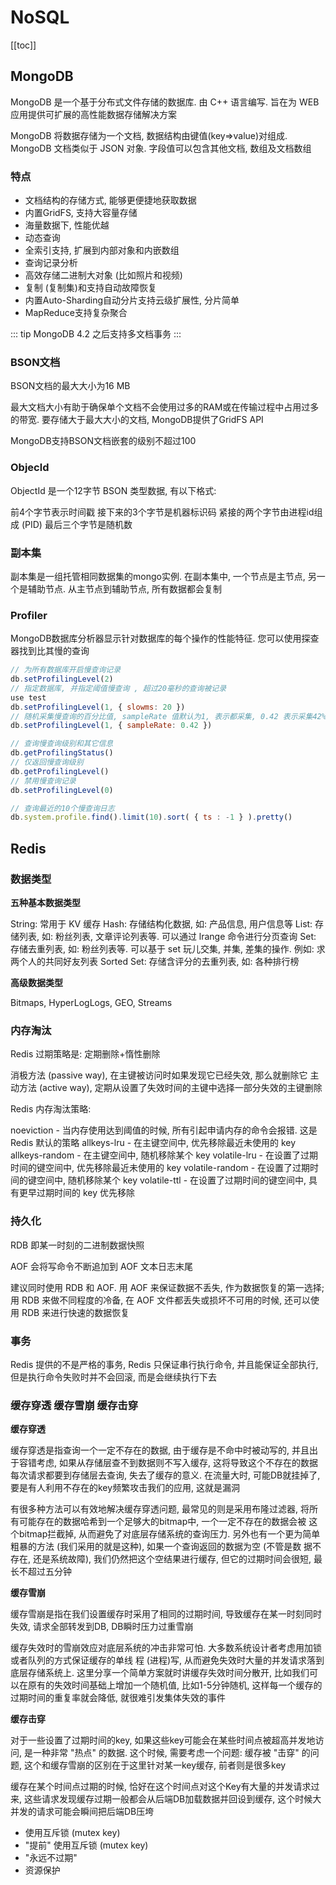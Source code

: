 # NoSQL

[[toc]]

## MongoDB

MongoDB 是一个基于分布式文件存储的数据库. 由 C++ 语言编写. 旨在为 WEB 应用提供可扩展的高性能数据存储解决方案

MongoDB 将数据存储为一个文档, 数据结构由键值(key=>value)对组成. MongoDB 文档类似于 JSON 对象. 字段值可以包含其他文档, 数组及文档数组

### 特点

- 文档结构的存储方式, 能够更便捷地获取数据
- 内置GridFS, 支持大容量存储
- 海量数据下, 性能优越
- 动态查询
- 全索引支持, 扩展到内部对象和内嵌数组
- 查询记录分析
- 高效存储二进制大对象 (比如照片和视频)
- 复制 (复制集)和支持自动故障恢复
- 内置Auto-Sharding自动分片支持云级扩展性, 分片简单
- MapReduce支持复杂聚合

::: tip
MongoDB 4.2 之后支持多文档事务
:::

### BSON文档

BSON文档的最大大小为16 MB

最大文档大小有助于确保单个文档不会使用过多的RAM或在传输过程中占用过多的带宽. 要存储大于最大大小的文档, MongoDB提供了GridFS API

MongoDB支持BSON文档嵌套的级别不超过100

### Objecld

ObjectId 是一个12字节 BSON 类型数据, 有以下格式: 

前4个字节表示时间戳
接下来的3个字节是机器标识码
紧接的两个字节由进程id组成 (PID)
最后三个字节是随机数

### 副本集

副本集是一组托管相同数据集的mongo实例. 在副本集中, 一个节点是主节点, 另一个是辅助节点. 从主节点到辅助节点, 所有数据都会复制

### Profiler

MongoDB数据库分析器显示针对数据库的每个操作的性能特征. 您可以使用探查器找到比其慢的查询

```javascript
// 为所有数据库开启慢查询记录
db.setProfilingLevel(2)
// 指定数据库, 并指定阈值慢查询 , 超过20毫秒的查询被记录
use test
db.setProfilingLevel(1, { slowms: 20 })
// 随机采集慢查询的百分比值, sampleRate 值默认为1, 表示都采集, 0.42 表示采集42%的内容
db.setProfilingLevel(1, { sampleRate: 0.42 }) 

// 查询慢查询级别和其它信息
db.getProfilingStatus()
// 仅返回慢查询级别
db.getProfilingLevel()
// 禁用慢查询记录
db.setProfilingLevel(0)

// 查询最近的10个慢查询日志
db.system.profile.find().limit(10).sort( { ts : -1 } ).pretty()
```

## Redis

### 数据类型

__五种基本数据类型__

String: 常用于 KV 缓存
Hash: 存储结构化数据, 如: 产品信息, 用户信息等
List: 存储列表, 如: 粉丝列表, 文章评论列表等. 可以通过 lrange 命令进行分页查询
Set: 存储去重列表, 如: 粉丝列表等. 可以基于 set 玩儿交集, 并集, 差集的操作. 例如: 求两个人的共同好友列表
Sorted Set: 存储含评分的去重列表, 如: 各种排行榜

__高级数据类型__

Bitmaps, HyperLogLogs, GEO, Streams

### 内存淘汰

Redis 过期策略是: 定期删除+惰性删除

消极方法 (passive way), 在主键被访问时如果发现它已经失效, 那么就删除它
主动方法 (active way), 定期从设置了失效时间的主键中选择一部分失效的主键删除

Redis 内存淘汰策略: 

noeviction - 当内存使用达到阈值的时候, 所有引起申请内存的命令会报错. 这是 Redis 默认的策略
allkeys-lru - 在主键空间中, 优先移除最近未使用的 key
allkeys-random - 在主键空间中, 随机移除某个 key
volatile-lru - 在设置了过期时间的键空间中, 优先移除最近未使用的 key
volatile-random - 在设置了过期时间的键空间中, 随机移除某个 key
volatile-ttl - 在设置了过期时间的键空间中, 具有更早过期时间的 key 优先移除

### 持久化

RDB 即某一时刻的二进制数据快照

AOF 会将写命令不断追加到 AOF 文本日志末尾

建议同时使用 RDB 和 AOF. 用 AOF 来保证数据不丢失, 作为数据恢复的第一选择; 用 RDB 来做不同程度的冷备, 在 AOF 文件都丢失或损坏不可用的时候, 还可以使用 RDB 来进行快速的数据恢复

### 事务

Redis 提供的不是严格的事务, Redis 只保证串行执行命令, 并且能保证全部执行, 但是执行命令失败时并不会回滚, 而是会继续执行下去

### 缓存穿透 缓存雪崩 缓存击穿

__缓存穿透__

缓存穿透是指查询一个一定不存在的数据, 由于缓存是不命中时被动写的, 并且出于容错考虑, 如果从存储层查不到数据则不写入缓存, 这将导致这个不存在的数据每次请求都要到存储层去查询, 失去了缓存的意义. 在流量大时, 可能DB就挂掉了, 要是有人利用不存在的key频繁攻击我们的应用, 这就是漏洞

有很多种方法可以有效地解决缓存穿透问题, 最常见的则是采用布隆过滤器, 将所有可能存在的数据哈希到一个足够大的bitmap中, 一个一定不存在的数据会被 这个bitmap拦截掉, 从而避免了对底层存储系统的查询压力. 另外也有一个更为简单粗暴的方法 (我们采用的就是这种), 如果一个查询返回的数据为空 (不管是数 据不存在, 还是系统故障), 我们仍然把这个空结果进行缓存, 但它的过期时间会很短, 最长不超过五分钟

__缓存雪崩__

缓存雪崩是指在我们设置缓存时采用了相同的过期时间, 导致缓存在某一时刻同时失效, 请求全部转发到DB, DB瞬时压力过重雪崩

缓存失效时的雪崩效应对底层系统的冲击非常可怕. 大多数系统设计者考虑用加锁或者队列的方式保证缓存的单线 程 (进程)写, 从而避免失效时大量的并发请求落到底层存储系统上. 这里分享一个简单方案就时讲缓存失效时间分散开, 比如我们可以在原有的失效时间基础上增加一个随机值, 比如1-5分钟随机, 这样每一个缓存的过期时间的重复率就会降低, 就很难引发集体失效的事件

__缓存击穿__

对于一些设置了过期时间的key, 如果这些key可能会在某些时间点被超高并发地访问, 是一种非常 "热点" 的数据. 这个时候, 需要考虑一个问题: 缓存被 "击穿" 的问题, 这个和缓存雪崩的区别在于这里针对某一key缓存, 前者则是很多key

缓存在某个时间点过期的时候, 恰好在这个时间点对这个Key有大量的并发请求过来, 这些请求发现缓存过期一般都会从后端DB加载数据并回设到缓存, 这个时候大并发的请求可能会瞬间把后端DB压垮

- 使用互斥锁 (mutex key)
- "提前" 使用互斥锁 (mutex key)
- "永远不过期"
- 资源保护
